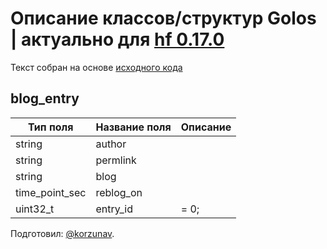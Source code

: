 # Описание классов/структур Golos | актуально для [hf 0.17.0](https://github.com/GolosChain/golos/releases/tag/v0.17.0)
Текст собран на основе [исходного кода](https://github.com/GolosChain/golos/tree/master/plugins/follow/include/golos/plugins/follow/follow_api_object.hpp)

## blog_entry


|Тип поля|Название поля|Описание|
|--------|-------------|--------|
|string|author||
|string|permlink||
|string|blog||
|time_point_sec|reblog_on||
|uint32_t|entry_id|= 0;|

Подготовил: [@korzunav](https://golos.io/@korzunav).

